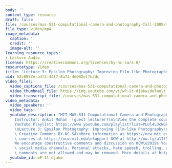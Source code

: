 ```yaml
---
body: ''
content_type: resource
draft: false
file: /courses/mas-531-computational-camera-and-photography-fall-2009/mitmas_531f09_lec03_1_360p_16_9.mp4
file_type: video/mp4
image_metadata:
  caption: ''
  credit: ''
  image-alt: ''
learning_resource_types:
- Lecture Audio
license: https://creativecommons.org/licenses/by-nc-sa/4.0/
resourcetype: Video
title: 'Lecture 3: Epsilon Photography: Improving Film-like Photography'
uid: 52c8857e-a4f3-44f7-8a73-4e002ef7b3dc
video_files:
  video_captions_file: /courses/mas-531-computational-camera-and-photography-fall-2009/1yaJaz5xV9bH0lwM16z5sEE84UY3m7MfN_transcript.webvtt
  video_thumbnail_file: https://img.youtube.com/vi/wP-1t-djakw/default.jpg
  video_transcript_file: /courses/mas-531-computational-camera-and-photography-fall-2009/1yaJaz5xV9bH0lwM16z5sEE84UY3m7MfN_transcript.pdf
video_metadata:
  video_speakers: ''
  video_tags: ''
  youtube_description: "MIT MAS.531 Computational Camera and Photography, Fall 2009\n\
    Instructor: Ankit Mohan  (guest lecturer)\n\nView the complete course: https://ocw.mit.edu/courses/mas-531-computational-camera-and-photography-fall-2009/\n\
    YouTube Playlist: https://www.youtube.com/playlist?list=PLUl4u3cNGP61pwA6paIRZ30q1sjLE8b6c\n\
    \nLecture 3: Epsilon Photography: Improving Film-like Photography\n\nLicense:\
    \ Creative Commons BY-NC-SA\nMore information at https://ocw.mit.edu/terms\nMore\
    \ courses at https://ocw.mit.edu\nSupport OCW at http://ow.ly/a1If50zVRlQ\n\n\
    We encourage constructive comments and discussion on OCW\u2019s YouTube and other\
    \ social media channels. Personal attacks, hate speech, trolling, and inappropriate\
    \ comments are not allowed and may be removed. More details at https://ocw.mit.edu/comments."
  youtube_id: wP-1t-djakw
---
```

